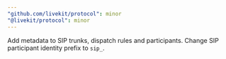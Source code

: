 ```yaml
---
"github.com/livekit/protocol": minor
"@livekit/protocol": minor
---
```


Add metadata to SIP trunks, dispatch rules and participants. Change SIP participant identity prefix to `sip_`.
